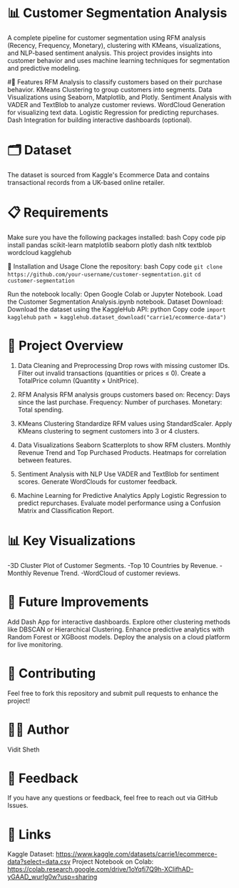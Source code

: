 # 📊 Customer Segmentation Analysis
A complete pipeline for customer segmentation using RFM analysis (Recency, Frequency, Monetary), clustering with KMeans, visualizations, and NLP-based sentiment analysis. This project provides insights into customer behavior and uses machine learning techniques for segmentation and predictive modeling.

#🚀 Features
RFM Analysis to classify customers based on their purchase behavior.
KMeans Clustering to group customers into segments.
Data Visualizations using Seaborn, Matplotlib, and Plotly.
Sentiment Analysis with VADER and TextBlob to analyze customer reviews.
WordCloud Generation for visualizing text data.
Logistic Regression for predicting repurchases.
Dash Integration for building interactive dashboards (optional).
# 🗂️ Dataset
The dataset is sourced from Kaggle's Ecommerce Data and contains transactional records from a UK-based online retailer.
# 📋 Requirements
Make sure you have the following packages installed:
bash
Copy code
pip install pandas scikit-learn matplotlib seaborn plotly dash nltk textblob wordcloud kagglehub


🔧 Installation and Usage
Clone the repository:
bash
Copy code
```git clone https://github.com/your-username/customer-segmentation.git```
```cd customer-segmentation```


Run the notebook locally:
Open Google Colab or Jupyter Notebook.
Load the Customer Segmentation Analysis.ipynb notebook.
Dataset Download:
Download the dataset using the KaggleHub API:
python
Copy code
```import kagglehub```
```path = kagglehub.dataset_download("carrie1/ecommerce-data")```


# 🧠 Project Overview

1. Data Cleaning and Preprocessing
Drop rows with missing customer IDs.
Filter out invalid transactions (quantities or prices ≤ 0).
Create a TotalPrice column (Quantity × UnitPrice).

2. RFM Analysis
RFM analysis groups customers based on:
Recency: Days since the last purchase.
Frequency: Number of purchases.
Monetary: Total spending.

3. KMeans Clustering
Standardize RFM values using StandardScaler.
Apply KMeans clustering to segment customers into 3 or 4 clusters.

4. Data Visualizations
Seaborn Scatterplots to show RFM clusters.
Monthly Revenue Trend and Top Purchased Products.
Heatmaps for correlation between features.

6. Sentiment Analysis with NLP
Use VADER and TextBlob for sentiment scores.
Generate WordClouds for customer feedback.

7. Machine Learning for Predictive Analytics
Apply Logistic Regression to predict repurchases.
Evaluate model performance using a Confusion Matrix and Classification Report.


# 📊 Key Visualizations
-3D Cluster Plot of Customer Segments.
-Top 10 Countries by Revenue.
-Monthly Revenue Trend.
-WordCloud of customer reviews.



# 🎯 Future Improvements
Add Dash App for interactive dashboards.
Explore other clustering methods like DBSCAN or Hierarchical Clustering.
Enhance predictive analytics with Random Forest or XGBoost models.
Deploy the analysis on a cloud platform for live monitoring.

# 🤝 Contributing
Feel free to fork this repository and submit pull requests to enhance the project!

# 🧑‍💻 Author
Vidit Sheth

# 💬 Feedback
If you have any questions or feedback, feel free to reach out via GitHub Issues.

# 🔗 Links
Kaggle Dataset: https://www.kaggle.com/datasets/carrie1/ecommerce-data?select=data.csv
Project Notebook on Colab: https://colab.research.google.com/drive/1oYqfi7Q9h-XClifhAD-yGAAD_wurIg0w?usp=sharing

